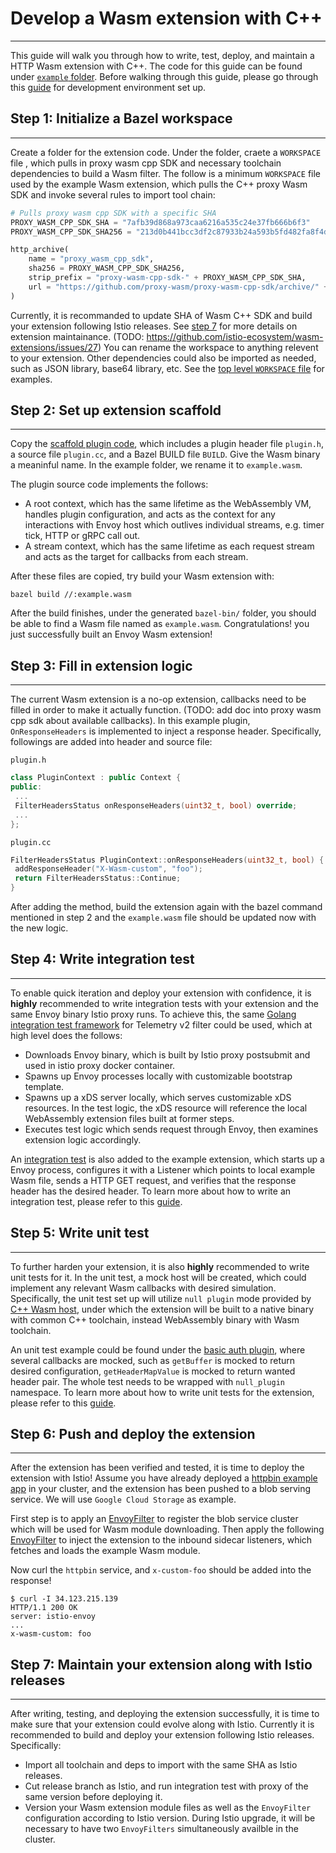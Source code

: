 # Develop a Wasm extension with C++
---

This guide will walk you through how to write, test, deploy, and maintain a HTTP Wasm extension with C++. The code for this guide can be found under [`example` folder](../example). Before walking through this guide, please go through this [guide](./development-setup.md) for development environment set up.

## Step 1: Initialize a Bazel workspace
---

Create a folder for the extension code. Under the folder, craete a `WORKSPACE` file , which pulls in proxy wasm cpp SDK and necessary toolchain dependencies to build a Wasm filter. The follow is a minimum `WORKSPACE` file used by the example Wasm extension, which pulls the C++ proxy Wasm SDK and invoke several rules to import tool chain:

```python
# Pulls proxy wasm cpp SDK with a specific SHA
PROXY_WASM_CPP_SDK_SHA = "7afb39d868a973caa6216a535c24e37fb666b6f3"
PROXY_WASM_CPP_SDK_SHA256 = "213d0b441bcc3df2c87933b24a593b5fd482fa8f4db158b707c60005b9e70040"

http_archive(
    name = "proxy_wasm_cpp_sdk",
    sha256 = PROXY_WASM_CPP_SDK_SHA256,
    strip_prefix = "proxy-wasm-cpp-sdk-" + PROXY_WASM_CPP_SDK_SHA,
    url = "https://github.com/proxy-wasm/proxy-wasm-cpp-sdk/archive/" + PROXY_WASM_CPP_SDK_SHA + ".tar.gz",
)
```

Currently, it is recommanded to update SHA of Wasm C++ SDK and build your extension following Istio releases. See [step 7](#step-7-maintain-your-extension-along-with-istio-releases) for more details on extension maintainance. (TODO: https://github.com/istio-ecosystem/wasm-extensions/issues/27) You can rename the workspace to anything relevent to your extension. Other dependencies could also be imported as needed, such as JSON library, base64 library, etc. See the [top level `WORKSPACE` file](../WORKSPACE) for examples.

## Step 2: Set up extension scaffold
---

Copy the [scaffold plugin code](../extensions/scaffold), which includes a plugin header file `plugin.h`, a source file `plugin.cc`, and a Bazel BUILD file `BUILD`. Give the Wasm binary a meaninful name. In the example folder, we rename it to `example.wasm`.

The plugin source code implements the follows:
* A root context, which has the same lifetime as the WebAssembly VM, handles plugin configuration, and acts as the context for any interactions with Envoy host which outlives individual streams, e.g. timer tick, HTTP or gRPC call out.
* A stream context, which has the same lifetime as each request stream and acts as the target for callbacks from each stream.

After these files are copied, try build your Wasm extension with:
```
bazel build //:example.wasm
```

After the build finishes, under the generated `bazel-bin/` folder, you should be able to find a Wasm file named as `example.wasm`. Congratulations! you just successfully built an Envoy Wasm extension!

## Step 3: Fill in extension logic
---

The current Wasm extension is a no-op extension, callbacks need to be filled in order to make it actually function. (TODO: add doc into proxy wasm cpp sdk about available callbacks). In this example plugin, `OnResponseHeaders` is implemented to inject a response header. Specifically, followings are added into header and source file:

`plugin.h`
```cpp
class PluginContext : public Context {
public:
 ...
 FilterHeadersStatus onResponseHeaders(uint32_t, bool) override;
 ...
};
```

`plugin.cc`
```cpp
FilterHeadersStatus PluginContext::onResponseHeaders(uint32_t, bool) {
 addResponseHeader("X-Wasm-custom", "foo");
 return FilterHeadersStatus::Continue;
}
```

After adding the method, build the extension again with the bazel command mentioned in step 2 and the `example.wasm` file should be updated now with the new logic.

## Step 4: Write integration test
---

To enable quick iteration and deploy your extension with confidence, it is **highly** recommended to write integration tests with your extension and the same Envoy binary Istio proxy runs. To achieve this, the same [Golang integration test framework](https://godoc.org/github.com/istio/proxy/test/envoye2e) for Telemetry v2 filter could be used, which at high level does the follows:
* Downloads Envoy binary, which is built by Istio proxy postsubmit and used in istio proxy docker container.
* Spawns up Envoy processes locally with customizable bootstrap template.
* Spawns up a xDS server locally, which serves customizable xDS resources. In the test logic, the xDS resource will reference the local WebAssembly extension files built at former steps.
* Executes test logic which sends request through Envoy, then examines extension logic accordingly.
	
An [integration test](../example/test) is also added to the example extension, which starts up a Envoy process, configures it with a Listener which points to local example Wasm file, sends a HTTP GET request, and verifies that the response header has the desired header. To learn more about how to write an integration test, please refer to this [guide](./write-integration-test.md).

## Step 5: Write unit test
---

To further harden your extension, it is also **highly** recommended to write unit tests for it. In the unit test, a mock host will be created, which could implement any relevant Wasm callbacks with desired simulation. Specifically, the unit test set up will utilize `null plugin` mode provided by [C++ Wasm host](https://github.com/proxy-wasm/proxy-wasm-cpp-host), under which the extension will be built to a native binary with common C++ toolchain, instead WebAssembly binary with Wasm toolchain.

An unit test example could be found under the [basic auth plugin](../extensions/basic_auth/plugin_test.cc), where several callbacks are mocked, such as `getBuffer` is mocked to return desired configuration, `getHeaderMapValue` is mocked to return wanted header pair. The whole test needs to be wrapped with `null_plugin` namespace. To learn more about how to write unit tests for the extension, please refer to this [guide](./write-unit-test.md).

## Step 6: Push and deploy the extension
---

After the extension has been verified and tested, it is time to deploy the extension with Istio! Assume you have already deployed a [httpbin example app](https://github.com/istio/istio/tree/master/samples/httpbin) in your cluster, and the extension has been pushed to a blob serving service. We will use `Google Cloud Storage` as example.

First step is to apply an [EnvoyFilter](../example/config/storage-cluster.yaml) to register the blob service cluster which will be used for Wasm module downloading. Then apply the following [EnvoyFilter](../example/config/example-filter.yaml) to inject the extension to the inbound sidecar listeners, which fetches and loads the example Wasm module.

Now curl the `httpbin` service, and `x-custom-foo` should be added into the response!
```
$ curl -I 34.123.215.139
HTTP/1.1 200 OK
server: istio-envoy
...
x-wasm-custom: foo
```

## Step 7: Maintain your extension along with Istio releases
---

After writing, testing, and deploying the extension successfully, it is time to make sure that your extension could evolve along with Istio. Currently it is recommended to build and deploy your extension following Istio releases. Specifically:
* Import all toolchain and deps to import with the same SHA as Istio releases.
* Cut release branch as Istio, and run integration test with proxy of the same version before deploying it.
* Version your Wasm extension module files as well as the `EnvoyFilter` configuration according to Istio version. During Istio upgrade, it will be necessary to have two `EnvoyFilters` simultaneously availble in the cluster.
